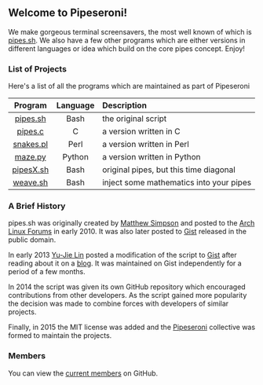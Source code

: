 ## Welcome to Pipeseroni!

We make gorgeous terminal screensavers, the most well known of which is
[pipes.sh][]. We also have a few other programs which are either versions in
different languages or idea which build on the core pipes concept. Enjoy!

[pipes.sh]: https://github.com/pipeseroni/pipes.sh


### List of Projects

Here's a list of all the programs which are maintained as part of Pipeseroni

| Program                                              | Language | Description                             |
| :--------------------------------------------------: | :------: | :-------------------------------------- |
| [pipes.sh][pipes.sh]                                 | Bash     | the original script                     |
| [pipes.c](https://github.com/pipeseroni/pipes.c)     | C        | a version written in C                  |
| [snakes.pl](https://github.com/pipeseroni/snakes.pl) | Perl     | a version written in Perl               |
| [maze.py](https://github.com/pipeseroni/maze.py)     | Python   | a version written in Python             |
| [pipesX.sh](https://github.com/pipeseroni/pipesX.sh) | Bash     | original pipes, but this time diagonal  |
| [weave.sh](https://github.com/pipeseroni/weave.sh)   | Bash     | inject some mathematics into your pipes |


### A Brief History

pipes.sh was originally created by [Matthew Simpson][]  and posted to the [Arch
Linux Forums][] in early 2010. It was also later posted to [Gist][GistMS]
released in the public domain.

[Matthew Simpson]: https://github.com/msimpson
[Arch Linux Forums]: https://bbs.archlinux.org/viewtopic.php?pid=728932#p728932
[GistMS]: https://gist.github.com/msimpson/1096939

In early 2013 [Yu-Jie Lin] posted a modification of the script to
[Gist][GistYJL] after reading about it on a [blog][]. It was maintained on Gist
independently for a period of a few months.

[Yu-Jie Lin]: https://github.com/livibetter
[GistYJL]: https://gist.github.com/livibetter/4689307
[blog]: https://inconsolation.wordpress.com/2013/02/01/pipes-sh-a-little-bit-of-fun/

In 2014 the script was given its own GitHub repository which encouraged
contributions from other developers. As the script gained more popularity the
decision was made to combine forces with developers of similar projects.

Finally, in 2015 the MIT license was added and the [Pipeseroni][] collective
was formed to maintain the projects.

[Pipeseroni]: https://github.com/pipeseroni


### Members

You can view the [current members][teams] on GitHub.

[teams]: https://github.com/pipeseroni/pipeseroni.github.io/wiki/Teams
